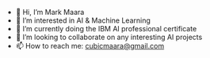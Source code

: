 - 👋 Hi, I’m Mark Maara
- 👀 I’m interested in AI & Machine Learning
- 🌱 I’m currently doing the IBM AI professional certificate
- 💞️ I’m looking to collaborate on any interesting AI projects
- 📫 How to reach me: cubicmaara@gmail.com

<!---
TheMaara/TheMaara is a ✨ special ✨ repository because its `README.md` (this file) appears on your GitHub profile.
You can click the Preview link to take a look at your changes.
--->
